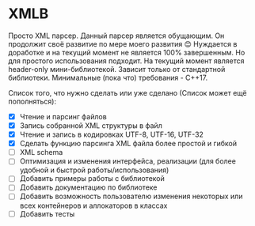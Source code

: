 # XMLB
Просто XML парсер. Данный парсер является обущающим. Он продолжит своё развитие
по мере моего развития 😊
Нуждается в доработке и на текущий момент не является 100% завершенным.
Но для простого использования подходит.
На текущий момент является header-only мини-библиотекой.
Зависит только от стандартной библиотеки.
Минимальные (пока что) требования - C++17.

Список того, что нужно сделать или уже сделано (Список может ещё пополняться):
- [x] Чтение и парсинг файлов
- [x] Запись собранной XML структуры в файл
- [x] Чтение и запись в кодировках UTF-8, UTF-16, UTF-32
- [x] Сделать функцию парсинга XML файла более простой и гибкой
- [ ] XML schema
- [ ] Оптимизация и изменения интерфейса, реализации (для более удобной и быстрой работы/использования)
- [ ] Добавить примеры работы с библиотекой
- [ ] Добавить документацию по библиотеке
- [ ] Добавить возможность пользователю изменения некоторых или всех контейнеров и аллокаторов в классах
- [ ] Добавить тесты
